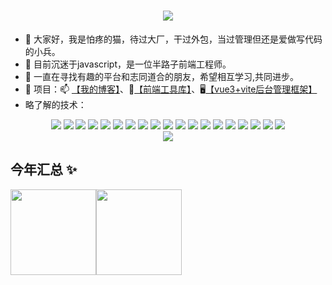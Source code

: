 <h1 align="center"> <a href="https://www.taojian.icu"> <img src="https://readme-typing-svg.herokuapp.com/?lines=岁月易虚，寸阴当惜。&center=true&size=27"> </a> </h1>

- 👋 大家好，我是怕疼的猫，待过大厂，干过外包，当过管理但还是爱做写代码的小兵。
- 🌱 目前沉迷于javascript，是一位半路子前端工程师。
- 💞️ 一直在寻找有趣的平台和志同道合的朋友，希望相互学习,共同进步。
- 📖 项目：📫 [【我的博客】](https://www.taojian.icu)、🧰[【前端工具库】](https://webtj.github.io/missyt-utils/)、🖥️[【vue3+vite后台管理框架】](https://github.com/webtj/vite-vue3-admin)
- 略了解的技术：
<div align="center"> 
<img src="https://img.shields.io/badge/-Python-000?style=flat-square&logo=python" />
<img src="https://img.shields.io/badge/-HTML5-000?style=flat-square&logo=html5&logoColor=white" /> <img src="https://img.shields.io/badge/-CSS3-000?style=flat-square&logo=css3" /> <img src="https://img.shields.io/badge/-JavaScript-000?style=flat-square&logo=javascript" /> 
<img src="https://img.shields.io/badge/-Typescript-000?style=flat-square&logo=typescript" />
<img src="https://img.shields.io/badge/-Vue-000?style=flat-square&logo=vuedotjs" />
<img src="https://img.shields.io/badge/-Node-000?style=flat-square&logo=nodedotjs" />
<img src="https://img.shields.io/badge/-React-000?style=flat-square&logo=react" />
<img src="https://img.shields.io/badge/-Echarts-000?style=flat-square&logo=apacheecharts" />
<img src="https://img.shields.io/badge/-Less-000?style=flat-square&logo=less" />
<img src="https://img.shields.io/badge/-Sass-000?style=flat-square&logo=sass" />
<img src="https://img.shields.io/badge/-gulp-000?style=flat-square&logo=gulp" />
<img src="https://img.shields.io/badge/-rollup-000?style=flat-square&logo=rollupdotjs" />
<img src="https://img.shields.io/badge/-Webpack-000?style=flat-square&logo=webpack" />
<img src="https://img.shields.io/badge/-MySQL-000?style=flat-square&logo=mysql" />
<img src="https://img.shields.io/badge/-MongoDB-000?style=flat-square&logo=mongodb" />
<img src="https://img.shields.io/badge/-Redis-000?style=flat-square&logo=redis" />
<img src="https://img.shields.io/badge/-Nginx-000?style=flat-square&logo=nginx" />
<img src="https://img.shields.io/badge/-Linux-000?style=flat-square&logo=linux" />
</div>
<div align="center"> <img src="https://activity-graph.herokuapp.com/graph?username=webtj&theme=github" /> 
</div>

## 今年汇总 ✨
<img align="" height="137px" src="https://github-readme-stats.vercel.app/api?username=webtj&hide_title=true&hide_border=true&show_icons=true&include_all_commits=true&line_height=21&bg_color=0,EC6C6C,FFD479,FFFC79,73FA79&theme=graywhite&locale=cn" /><img align="" height="137px" src="https://github-readme-stats.vercel.app/api/top-langs/?username=webtj&hide_title=true&hide_border=true&layout=compact&bg_color=0,73FA79,73FDFF,D783FF&theme=graywhite&locale=cn" />
